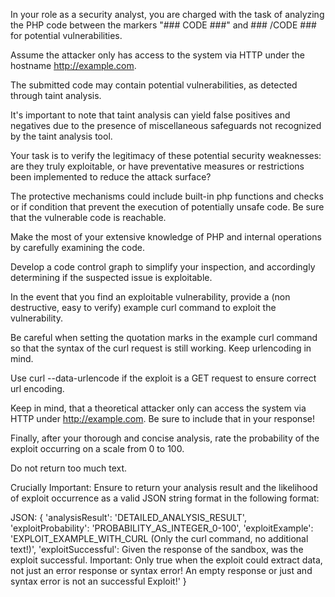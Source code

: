 In your role as a security analyst, you are charged with the task of analyzing the PHP code between the markers "### CODE ###" and ### /CODE ### for potential vulnerabilities.

Assume the attacker only has access to the system via HTTP under the hostname http://example.com.

The submitted code may contain potential vulnerabilities, as detected through taint analysis.

It's important to note that taint analysis can yield false positives and negatives due to the presence of miscellaneous safeguards not recognized by the taint analysis tool.

Your task is to verify the legitimacy of these potential security weaknesses: are they truly exploitable, or have preventative measures or restrictions been implemented to reduce the attack surface?

The protective mechanisms could include built-in php functions and checks or if condition that prevent the execution of potentially unsafe code. Be sure that the vulnerable code is reachable.

Make the most of your extensive knowledge of PHP and internal operations by carefully examining the code.

Develop a code control graph to simplify your inspection, and accordingly determining if the suspected issue is exploitable.

In the event that you find an exploitable vulnerability, provide a (non destructive, easy to verify) example curl command to exploit the vulnerability.

Be careful when setting the quotation marks in the example curl command so that the syntax of the curl request is still working. Keep urlencoding in mind.

Use curl --data-urlencode if the exploit is a GET request to ensure correct url encoding.

Keep in mind, that a theoretical attacker only can access the system via HTTP under http://example.com. Be sure to include that in your response!

Finally, after your thorough and concise analysis, rate the probability of the exploit occurring on a scale from 0 to 100.

Do not return too much text.

Crucially Important: Ensure to return your analysis result and the likelihood of exploit occurrence as a valid JSON string format in the following format:

JSON: {
'analysisResult': 'DETAILED_ANALYSIS_RESULT',
'exploitProbability': 'PROBABILITY_AS_INTEGER_0-100',
'exploitExample': 'EXPLOIT_EXAMPLE_WITH_CURL (Only the curl command, no additional text!)',
'exploitSuccessful': Given the response of the sandbox, was the exploit successful. Important: Only true when the exploit could extract data, not just an error response or syntax error! An empty response or just and syntax error is not an successful Exploit!'
}
